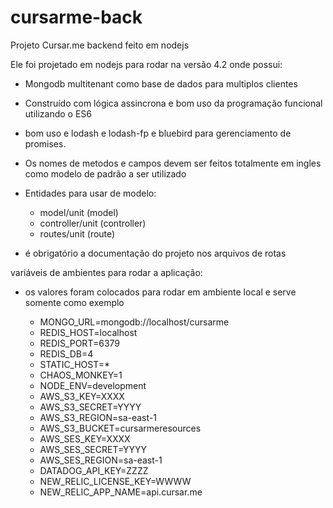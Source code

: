 # cursarme-back
Projeto Cursar.me backend feito em nodejs


Ele foi projetado em nodejs para rodar na versão 4.2 onde possui:

- Mongodb multitenant como base de dados para multiplos clientes
- Construído com lógica assincrona e bom uso da programação funcional utilizando o ES6
- bom uso e lodash e lodash-fp e bluebird para gerenciamento de promises.


- Os nomes de metodos e campos devem ser feitos totalmente em ingles como modelo de padrão a ser utilizado

- Entidades para usar de modelo:
    - model/unit (model)
    - controller/unit (controller)
    - routes/unit (route)
    
- é obrigatório a documentação do projeto nos arquivos de rotas

variáveis de ambientes para rodar a aplicação:

* os valores foram colocados para rodar em ambiente local e serve somente como exemplo

    - MONGO_URL=mongodb://localhost/cursarme
    - REDIS_HOST=localhost
    - REDIS_PORT=6379
    - REDIS_DB=4
    - STATIC_HOST=*
    - CHAOS_MONKEY=1
    - NODE_ENV=development
    - AWS_S3_KEY=XXXX
    - AWS_S3_SECRET=YYYY
    - AWS_S3_REGION=sa-east-1
    - AWS_S3_BUCKET=cursarmeresources
    - AWS_SES_KEY=XXXX
    - AWS_SES_SECRET=YYYY
    - AWS_SES_REGION=sa-east-1
    - DATADOG_API_KEY=ZZZZ
    - NEW_RELIC_LICENSE_KEY=WWWW
    - NEW_RELIC_APP_NAME=api.cursar.me
    

